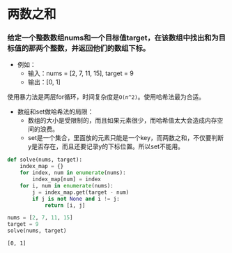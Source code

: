 
# 两数之和

### 给定一个整数数组nums和一个目标值target，在该数组中找出和为目标值的那两个整数，并返回他们的数组下标。

* 例如：
    * 输入：nums = [2, 7, 11, 15], target = 9
    * 输出：[0, 1]

使用暴力法是两层for循环，时间复杂度是`O(n^2)`。使用哈希法最为合适。

* 数组和set做哈希法的局限：
    * 数组的大小是受限制的，而且如果元素很少，而哈希值太大会造成内存空间的浪费。
    * set是一个集合，里面放的元素只能是一个key，而两数之和，不仅要判断y是否存在，而且还要记录y的下标位置。所以set不能用。


```python
def solve(nums, target):
    index_map = {}
    for index, num in enumerate(nums):
        index_map[num] = index
    for i, num in enumerate(nums):
        j = index_map.get(target - num)
        if j is not None and i != j:
            return [i, j]
```


```python
nums = [2, 7, 11, 15]
target = 9
solve(nums, target)
```




    [0, 1]


